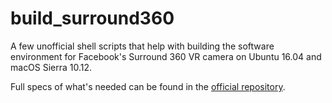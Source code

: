 # build_surround360
A few unofficial shell scripts that help with building the software environment for Facebook's Surround 360 VR camera on Ubuntu 16.04 and macOS Sierra 10.12.

Full specs of what's needed can be found in the [official repository](https://github.com/facebook/Surround360).
